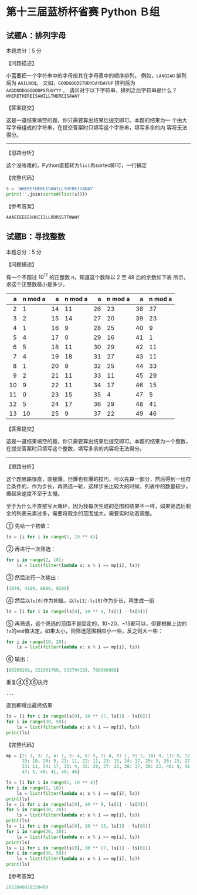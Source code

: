 # 第十三届蓝桥杯省赛 Python Ｂ组

## 试题A：排列字母

本题总分：5 分

【问题描述】

小蓝要把一个字符串中的字母按其在字母表中的顺序排列。 例如，`LANQIAO` 排列后为 `AAILNOQ`。 又如，`GOODGOODSTUDYDAYDAYUP` 排列后为 `AADDDDDGGOOOOPSTUUYYY` 。
请问对于以下字符串，排列之后字符串是什么？ `WHERETHEREISAWILLTHEREISAWAY`

【答案提交】

这是一道结果填空的题，你只需要算出结果后提交即可。本题的结果为一 个由大写字母组成的字符串，在提交答案时只填写这个字符串，填写多余的内 容将无法得分。

---

【思路分析】

这个没啥难的，Python直接转为`list`再sorted即可，一行搞定

【完整代码】

```python
s = 'WHERETHEREISAWILLTHEREISAWAY'
print(''.join(sorted(list(s))))
```

【参考答案】

```
AAAEEEEEEHHHIIILLRRRSSTTWWWY
```

## 试题B：寻找整数

本题总分：5 分

【问题描述】

有一个不超过 $10^{17}$ 的正整数 $n$，知道这个数除以 $2$ 至 $49$ 后的余数如下表 所示，求这个正整数最小是多少。

|    a | n mod a |    a | n mod a |    a | n mod a |    a | n mod a |
| ---: | ------- | ---: | ------- | ---: | ------- | ---: | ------- |
|    2 | 1       |   14 | 11      |   26 | 23      |   38 | 37      |
|    3 | 2       |   15 | 14      |   27 | 20      |   39 | 23      |
|    4 | 1       |   16 | 9       |   28 | 25      |   40 | 9       |
|    5 | 4       |   17 | 0       |   29 | 16      |   41 | 1       |
|    6 | 5       |   18 | 11      |   30 | 29      |   42 | 11      |
|    7 | 4       |   19 | 18      |   31 | 27      |   43 | 11      |
|    8 | 1       |   20 | 9       |   32 | 25      |   44 | 33      |
|    9 | 2       |   21 | 11      |   33 | 11      |   45 | 29      |
|   10 | 9       |   22 | 11      |   34 | 17      |   46 | 15      |
|   11 | 0       |   23 | 15      |   35 | 4       |   47 | 5       |
|   12 | 5       |   24 | 17      |   36 | 29      |   48 | 41      |
|   13 | 10      |   25 | 9       |   37 | 22      |   49 | 46      |

【答案提交】

这是一道结果填空的题，你只需要算出结果后提交即可。本题的结果为一个整数，在提交答案时只填写这个整数，填写多余的内容将无法得分。

---

【思路分析】

这个题思路很直，直接爆。但爆也有爆的技巧，可以先算一部分，然后得到一组符合条件的，作为步长，再筛选一轮，这样步长比较大的时候，列表中的数量较少，爆起来速度不至于太慢。

至于为什么不直接写大循环，因为我每次生成的范围和结果不一样，如果筛选后剩余的列表元素过多，需要将取余的范围加大，需要实时动态调整。

① 先给一个初值：

```python
ls = [i for i in range(1, 10 ** 4)]
```

② 再进行一次筛选：

```python
for i in range(2, 10):
    ls = list(filter(lambda x: x % i == mp[i], ls))
```

③ 然后进行一次输出：

```python
[1649, 4169, 6689, 9209]
```

④ 然后以`ls[0]`作为初值，以`ls[1]-ls[0]`作为步长，再生成一组

```python
ls = [i for i in range(ls[0], 10 ** 9, ls[1] - ls[0])]
```

⑤ 再筛选，这个筛选的范围不是固定的，10\~20，\~15都可以，但要根据上边的`ls`的`end`值决定，如果太小，则筛选范围相应小一些，反之则大一些：

```python
for i in range(10, 20):
    ls = list(filter(lambda x: x % i == mp[i], ls))
```

⑥ 输出：

```python
[88209209, 321001769, 553794329, 786586889]
```

重复④⑤⑥执行

```python
...
```

直到即得出最终结果

```python
ls = [i for i in range(ls[0], 10 ** 17, ls[1] - ls[0])]
for i in range(30, 50):
    ls = list(filter(lambda x: x % i == mp[i], ls))
print(ls)
```

【完整代码】

```python
mp = {2: 1, 3: 2, 4: 1, 5: 4, 6: 5, 7: 4, 8: 1, 9: 2, 10: 9, 11: 0, 12: 5, 13: 10, 14: 11, 15: 14, 16: 9, 17: 0, 18: 11,
      19: 18, 20: 9, 21: 11, 22: 11, 23: 15, 24: 17, 25: 9, 26: 23, 27: 20, 28: 25, 29: 16, 30: 29, 31: 27, 32: 25,
      33: 11, 34: 17, 35: 4, 36: 29, 37: 22, 38: 37, 39: 23, 40: 9, 41: 1, 42: 11, 43: 11, 44: 33, 45: 29, 46: 15,
      47: 5, 48: 41, 49: 46}

ls = [i for i in range(1, 10 ** 4)]
for i in range(2, 10):
    ls = list(filter(lambda x: x % i == mp[i], ls))
print(ls)
ls = [i for i in range(ls[0], 10 ** 9, ls[1] - ls[0])]
for i in range(10, 20):
    ls = list(filter(lambda x: x % i == mp[i], ls))
print(ls)
ls = [i for i in range(ls[0], 10 ** 13, ls[1] - ls[0])]
for i in range(20, 30):
    ls = list(filter(lambda x: x % i == mp[i], ls))
print(ls)
ls = [i for i in range(ls[0], 10 ** 17, ls[1] - ls[0])]
for i in range(30, 50):
    ls = list(filter(lambda x: x % i == mp[i], ls))
print(ls)
```

【参考答案】

```python
2022040920220409
```



